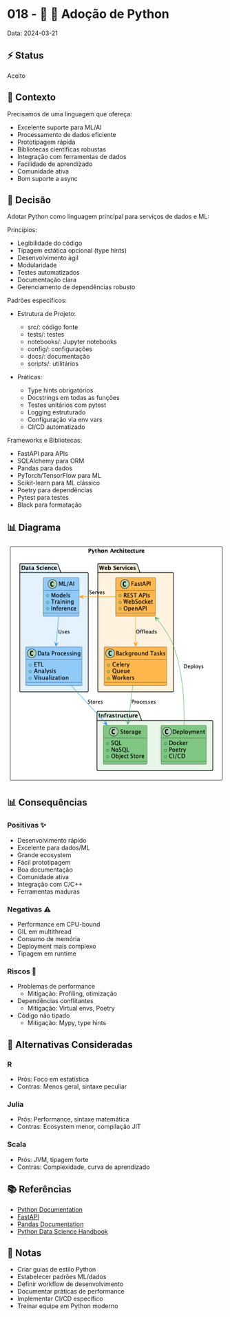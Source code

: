 # 018 - 📝 🐍 Adoção de Python

Data: 2024-03-21

## ⚡ Status

Aceito

## 🎯 Contexto

Precisamos de uma linguagem que ofereça:
- Excelente suporte para ML/AI
- Processamento de dados eficiente
- Prototipagem rápida
- Bibliotecas científicas robustas
- Integração com ferramentas de dados
- Facilidade de aprendizado
- Comunidade ativa
- Bom suporte a async

## 🔨 Decisão

Adotar Python como linguagem principal para serviços de dados e ML:

Princípios:
- Legibilidade do código
- Tipagem estática opcional (type hints)
- Desenvolvimento ágil
- Modularidade
- Testes automatizados
- Documentação clara
- Gerenciamento de dependências robusto

Padrões específicos:
- Estrutura de Projeto:
  - src/: código fonte
  - tests/: testes
  - notebooks/: Jupyter notebooks
  - config/: configurações
  - docs/: documentação
  - scripts/: utilitários

- Práticas:
  - Type hints obrigatórios
  - Docstrings em todas as funções
  - Testes unitários com pytest
  - Logging estruturado
  - Configuração via env vars
  - CI/CD automatizado

Frameworks e Bibliotecas:
- FastAPI para APIs
- SQLAlchemy para ORM
- Pandas para dados
- PyTorch/TensorFlow para ML
- Scikit-learn para ML clássico
- Poetry para dependências
- Pytest para testes
- Black para formatação

## 📊 Diagrama

![Diagrama de Arquitetura Python](diagrams/adr-018-python-adoption.png)

## 📊 Consequências

### Positivas ✨

- Desenvolvimento rápido
- Excelente para dados/ML
- Grande ecosystem
- Fácil prototipagem
- Boa documentação
- Comunidade ativa
- Integração com C/C++
- Ferramentas maduras

### Negativas ⚠️

- Performance em CPU-bound
- GIL em multithread
- Consumo de memória
- Deployment mais complexo
- Tipagem em runtime

### Riscos 🚨

- Problemas de performance
  - Mitigação: Profiling, otimização
- Dependências conflitantes
  - Mitigação: Virtual envs, Poetry
- Código não tipado
  - Mitigação: Mypy, type hints

## 🔄 Alternativas Consideradas

### R
- Prós: Foco em estatística
- Contras: Menos geral, sintaxe peculiar

### Julia
- Prós: Performance, sintaxe matemática
- Contras: Ecosystem menor, compilação JIT

### Scala
- Prós: JVM, tipagem forte
- Contras: Complexidade, curva de aprendizado

## 📚 Referências

- [Python Documentation](https://docs.python.org/)
- [FastAPI](https://fastapi.tiangolo.com/)
- [Pandas Documentation](https://pandas.pydata.org/docs/)
- [Python Data Science Handbook](https://jakevdp.github.io/PythonDataScienceHandbook/)

## 📝 Notas

- Criar guias de estilo Python
- Estabelecer padrões ML/dados
- Definir workflow de desenvolvimento
- Documentar práticas de performance
- Implementar CI/CD específico
- Treinar equipe em Python moderno